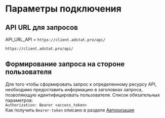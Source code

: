 # Параметры подключения
## API URL для запросов
API_URL_API = `https://client.adstat.pro/api/`
```http
https://client.adstat.pro/api/
```
## Формирование запроса на стороне пользователя
Для того чтобы сформировать запрос к определенному ресурсу API, необходимо предоставить информацию в заголовках запроса, позволяющую идентифицировать пользователя. Список обязательных параметров: <br>
`Authorization: Bearer <access_token>` <br>
Как получить `Bearer-token` описано в разделе [Авторизация](authorization.md)  
